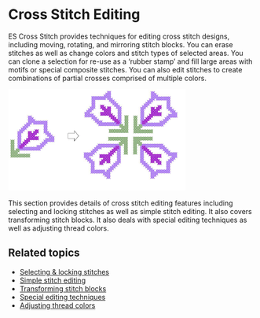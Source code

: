 # Cross Stitch Editing

ES Cross Stitch provides techniques for editing cross stitch designs, including moving, rotating, and mirroring stitch blocks. You can erase stitches as well as change colors and stitch types of selected areas. You can clone a selection for re-use as a ‘rubber stamp’ and fill large areas with motifs or special composite stitches. You can also edit stitches to create combinations of partial crosses comprised of multiple colors.

![cross-stitch_editing00001.png](assets/cross-stitch_editing00001.png)

This section provides details of cross stitch editing features including selecting and locking stitches as well as simple stitch editing. It also covers transforming stitch blocks. It also deals with special editing techniques as well as adjusting thread colors.

## Related topics

- [Selecting & locking stitches](Selecting_locking_stitches)
- [Simple stitch editing](Simple_stitch_editing)
- [Transforming stitch blocks](Transforming_stitch_blocks)
- [Special editing techniques](Special_editing_techniques)
- [Adjusting thread colors](Adjusting_thread_colors)
